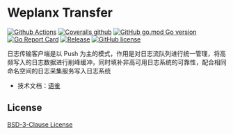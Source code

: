 # Weplanx Transfer

[![Github Actions](https://img.shields.io/github/workflow/status/weplanx/transfer/单元测试?style=flat-square)](https://github.com/weplanx/transfer/actions)
[![Coveralls github](https://img.shields.io/coveralls/github/weplanx/transfer.svg?style=flat-square)](https://coveralls.io/github/weplanx/transfer)
[![GitHub go.mod Go version](https://img.shields.io/github/go-mod/go-version/weplanx/transfer?style=flat-square)](https://github.com/weplanx/transfer)
[![Go Report Card](https://goreportcard.com/badge/github.com/weplanx/transfer?style=flat-square)](https://goreportcard.com/report/github.com/weplanx/transfer)
[![Release](https://img.shields.io/github/v/release/weplanx/transfer.svg?style=flat-square)](https://github.com/weplanx/transfer)
[![GitHub license](https://img.shields.io/github/license/weplanx/transfer?style=flat-square)](https://raw.githubusercontent.com/weplanx/transfer/main/LICENSE)

日志传输客户端是以 Push 为主的模式，作用是对日志流队列进行统一管理，将高频写入的日志数据进行削峰缓冲，同时填补非高可用日志系统的可靠性，配合相同命名空间的日志采集服务写入日志系统

- 技术文档：[语雀](https://www.yuque.com/kainonly/weplanx/transfer)

## License

[BSD-3-Clause License](https://github.com/weplanx/transfer/blob/main/LICENSE)